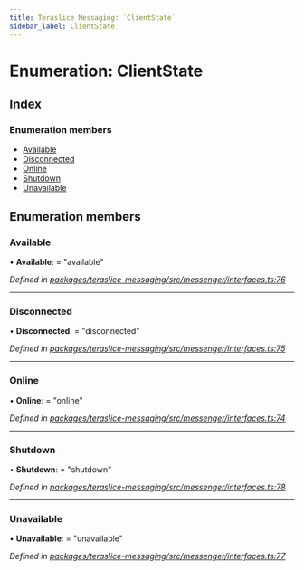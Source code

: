 ```yaml
---
title: Teraslice Messaging: `ClientState`
sidebar_label: ClientState
---
```


# Enumeration: ClientState

## Index

### Enumeration members

* [Available](clientstate.md#available)
* [Disconnected](clientstate.md#disconnected)
* [Online](clientstate.md#online)
* [Shutdown](clientstate.md#shutdown)
* [Unavailable](clientstate.md#unavailable)

## Enumeration members

###  Available

• **Available**: = "available"

*Defined in [packages/teraslice-messaging/src/messenger/interfaces.ts:76](https://github.com/terascope/teraslice/blob/78714a985/packages/teraslice-messaging/src/messenger/interfaces.ts#L76)*

___

###  Disconnected

• **Disconnected**: = "disconnected"

*Defined in [packages/teraslice-messaging/src/messenger/interfaces.ts:75](https://github.com/terascope/teraslice/blob/78714a985/packages/teraslice-messaging/src/messenger/interfaces.ts#L75)*

___

###  Online

• **Online**: = "online"

*Defined in [packages/teraslice-messaging/src/messenger/interfaces.ts:74](https://github.com/terascope/teraslice/blob/78714a985/packages/teraslice-messaging/src/messenger/interfaces.ts#L74)*

___

###  Shutdown

• **Shutdown**: = "shutdown"

*Defined in [packages/teraslice-messaging/src/messenger/interfaces.ts:78](https://github.com/terascope/teraslice/blob/78714a985/packages/teraslice-messaging/src/messenger/interfaces.ts#L78)*

___

###  Unavailable

• **Unavailable**: = "unavailable"

*Defined in [packages/teraslice-messaging/src/messenger/interfaces.ts:77](https://github.com/terascope/teraslice/blob/78714a985/packages/teraslice-messaging/src/messenger/interfaces.ts#L77)*
